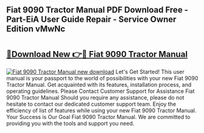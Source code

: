 ## Fiat 9090 Tractor Manual PDF Download Free - Part-EiA User Guide Repair - Service Owner Edition vMwNc

# <h2><a href="http://bc67301.oget.top/?id=Fiat+9090+Tractor+Manual">🔗Download New 👉🔴 Fiat 9090 Tractor Manual</a></h2>

[![Fiat 9090 Tractor Manual new download](https://i.imgur.com/5g1atiW.png)](http://bc67301.oget.top/?id=Fiat+9090+Tractor+Manual)
Let's Get Started! This user manual is your passport to the world of possibilities with your new Fiat 9090 Tractor Manual. Get acquainted with its features, installation process, and operating guidelines. Please Contact Customer Support for Assistance Fiat 9090 Tractor Manual Should you require any assistance, please do not hesitate to contact our dedicated customer support team. Enjoy the efficiency of list of features while using your new Fiat 9090 Tractor Manual. Your Success is Our Goal Fiat 9090 Tractor Manual. We are committed to providing you with the tools and support you need.
